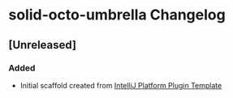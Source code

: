 <!-- Keep a Changelog guide -> https://keepachangelog.com -->

# solid-octo-umbrella Changelog

## [Unreleased]
### Added
- Initial scaffold created from [IntelliJ Platform Plugin Template](https://github.com/JetBrains/intellij-platform-plugin-template)
